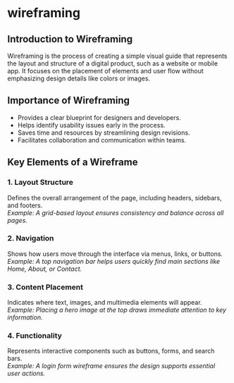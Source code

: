 # wireframing

## Introduction to Wireframing

Wireframing is the process of creating a simple visual guide that represents the layout and structure of a digital product, such as a website or mobile app. It focuses on the placement of elements and user flow without emphasizing design details like colors or images.

## Importance of Wireframing

- Provides a clear blueprint for designers and developers.
- Helps identify usability issues early in the process.
- Saves time and resources by streamlining design revisions.
- Facilitates collaboration and communication within teams.

## Key Elements of a Wireframe

### 1. Layout Structure

Defines the overall arrangement of the page, including headers, sidebars, and footers.  
_Example: A grid-based layout ensures consistency and balance across all pages._

### 2. Navigation

Shows how users move through the interface via menus, links, or buttons.  
_Example: A top navigation bar helps users quickly find main sections like Home, About, or Contact._

### 3. Content Placement

Indicates where text, images, and multimedia elements will appear.  
_Example: Placing a hero image at the top draws immediate attention to key information._

### 4. Functionality

Represents interactive components such as buttons, forms, and search bars.  
_Example: A login form wireframe ensures the design supports essential user actions._
